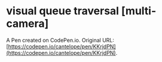 # visual queue traversal [multi-camera]

A Pen created on CodePen.io. Original URL: [https://codepen.io/cantelope/pen/KKrjdPN](https://codepen.io/cantelope/pen/KKrjdPN).

